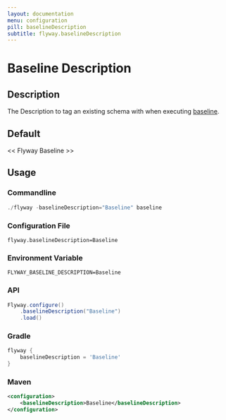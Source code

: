 ```yaml
---
layout: documentation
menu: configuration
pill: baselineDescription
subtitle: flyway.baselineDescription
---
```


# Baseline Description

## Description
The Description to tag an existing schema with when executing [baseline](/documentation/command/baseline).

## Default
<nobr>&lt;&lt; Flyway Baseline &gt;&gt;</nobr>

## Usage

### Commandline
```powershell
./flyway -baselineDescription="Baseline" baseline
```

### Configuration File
```properties
flyway.baselineDescription=Baseline
```

### Environment Variable
```properties
FLYWAY_BASELINE_DESCRIPTION=Baseline
```

### API
```java
Flyway.configure()
    .baselineDescription("Baseline")
    .load()
```

### Gradle
```groovy
flyway {
    baselineDescription = 'Baseline'
}
```

### Maven
```xml
<configuration>
    <baselineDescription>Baseline</baselineDescription>
</configuration>
```